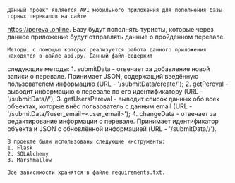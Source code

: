     Данный проект является API мобильного приложения для пополнения базы горных перевалов на сайте 
https://pereval.online. Базу будут пополнять туристы, которые через данное приложение будут отправлять 
данные о пройденном перевале.

    Методы, с помощью которых реализуется работа данного приложения находятся в файле api.py. Данный файл содержит 
следующие методы:
    1. submitData - отвечает за добавление новой записи о перевале. Принимает JSON, содержащий введённую пользователем 
информацию (URL - '/submitData/create/');
    2. getPereval - выводит информацию о перевале по его идентификатору (URL - '/submitData/<id>/');
    3. getUsersPereval - выводит список данных обо всех объектах, которые внёс пользователь с данным email (URL - 
'/submitData/?user_email=<user_email>');
    4. changeData - отвечает за редактирование информации о перевале. Принимает идентификатор объекта и JSON с 
обновлённой информацией (URL - '/submitData/<id>/').

    В проекте были использованы следующие инструменты:
    1. Flask
    2. SQLAlchemy
    3. Marshmallow

    Все зависимости хранятся в файле requirements.txt.